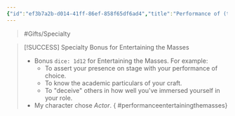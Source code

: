 ```yaml
---
{"id":"ef3b7a2b-d014-41ff-86ef-858f65df6ad4","title":"Performance of (type of choice)","description":"Specialty bonus to entertain the masses.","publish":true,"date_created":"Sunday, March 31st 2024, 5:33:15 pm","date_modified":"Wednesday, April 10th 2024, 8:48:32 pm","cssclasses":["mado-heading"],"path":"Tabletop/Campaigns/And A Thousand Years More/Inventory/Gifts/Performance of (type of choice).md","permalink":"/tabletop/campaigns/and-a-thousand-years-more/inventory/gifts/performance-of-type-of-choice/","PassFrontmatter":true}
---
```



> #Gifts/Specialty

> [!SUCCESS] Specialty Bonus for Entertaining the Masses
> - Bonus `dice: 1d12` for Entertaining the Masses. For example:
> 	- To assert your presence on stage with your performance of choice.
> 	- To know the academic particulars of your craft.
> 	- To "deceive" others in how well you've immersed yourself in your role.
> - My character chose *Actor*.
{ #performanceentertainingthemasses}

